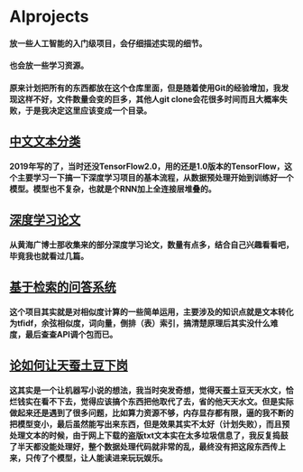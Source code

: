 # AIprojects
#### 放一些人工智能的入门级项目，会仔细描述实现的细节。
#### 也会放一些学习资源。
#### 原来计划把所有的东西都放在这个仓库里面，但是随着使用Git的经验增加，我发现这样不好，文件数量会变的巨多，其他人git clone会花很多时间而且大概率失败，于是我决定这里应该变成一个目录。

## [中文文本分类](https://github.com/WhatAboutMyStar/AIprojects/tree/master/%E4%B8%AD%E6%96%87%E6%96%87%E6%9C%AC%E5%88%86%E7%B1%BB)

#### 2019年写的了，当时还没TensorFlow2.0，用的还是1.0版本的TensorFlow，这个主要学习一下搞一下深度学习项目的基本流程，从数据预处理开始到训练好一个模型。模型也不复杂，也就是个RNN加上全连接层堆叠的。

## [深度学习论文](https://github.com/WhatAboutMyStar/AIprojects/tree/master/%E4%B8%AD%E6%96%87%E6%96%87%E6%9C%AC%E5%88%86%E7%B1%BB)

#### 从黄海广博士那收集来的部分深度学习论文，数量有点多，结合自己兴趣看看吧，毕竟我也就看过几篇。

## [基于检索的问答系统](https://github.com/WhatAboutMyStar/AIprojects/tree/master/%E7%AE%80%E5%8D%95%E9%97%AE%E7%AD%94%E7%B3%BB%E7%BB%9F)

#### 这个项目其实就是对相似度计算的一些简单运用，主要涉及的知识点就是文本转化为tfidf，余弦相似度，词向量，倒排（表）索引，搞清楚原理后其实没什么难度，最后查查API调个包而已。

## [论如何让天蚕土豆下岗](https://github.com/WhatAboutMyStar/AIprojects/tree/master/%E7%AE%80%E5%8D%95%E9%97%AE%E7%AD%94%E7%B3%BB%E7%BB%9F)

#### 这其实是一个让机器写小说的想法，我当时突发奇想，觉得天蚕土豆天天水文，恰烂钱实在看不下去，觉得应该搞个东西把他取代了去，省的他天天水文。但是实际做起来还是遇到了很多问题，比如算力资源不够，内存显存都有限，逼的我不断的把模型变小，最后虽然能写出来东西，但是效果其实不太好（计划失败），而且预处理文本的时候，由于网上下载的盗版txt文本实在太多垃圾信息了，我反复捣鼓了半天都没能处理好，整个数据处理代码就非常的乱，最终没有把这段东西传上来，只传了个模型，让人能读进来玩玩娱乐。
